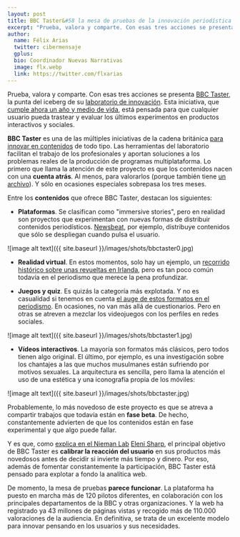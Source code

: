```yaml
---
layout: post
title: BBC Taster&#58 la mesa de pruebas de la innovación periodística
excerpt: "Prueba, valora y comparte. Con esas tres acciones se presenta BBC Taster, la punta del iceberg de su laboratorio de innovación. Esta iniciativa, que cumple ahora un año y medio de vida, está pensada para que cualquier usuario pueda trastear y evaluar los últimos experimentos en productos interactivos y sociales."
author:
  name: Félix Arias
  twitter: cibermensaje
  gplus:  
  bio: Coordinador Nuevas Narrativas
  image: flx.webp
  link: https://twitter.com/flxarias
---
```

Prueba, valora y comparte. Con esas tres acciones se presenta [BBC Taster](http://www.bbc.co.uk/taster/), la punta del iceberg de su [laboratorio de innovación](http://bbcnewslabs.co.uk/). Esta iniciativa, que [cumple ahora un año y medio de vida](http://www.digitalspy.com/tech/internet/feature/a624289/bbc-taster-what-we-know-so-far-about-the-beebs-new-experimental-project/), está pensada para que cualquier usuario pueda trastear y evaluar los últimos experimentos en productos interactivos y sociales.

**BBC Taster** es una de las múltiples iniciativas de la cadena británica [para innovar en contenidos](http://mip.umh.es/blog/2014/06/22/bbc-lab/) de todo tipo. Las herramientas del laboratorio facilitan el trabajo de los profesionales y aportan soluciones a los problemas reales de la producción de programas multiplataforma. Lo primero que llama la atención de este proyecto es que los contenidos nacen con una **cuenta atrás**. Al menos, para valorarlos (porque también tiene [un archivo](http://www.bbc.co.uk/taster/all)). Y sólo en ocasiones especiales sobrepasa los tres meses.

Entre los **contenidos** que ofrece BBC Taster, destacan los siguientes:

* **Plataformas**. Se clasifican como "immersive stories", pero en realidad son proyectos que experimentan con nuevas formas de distribuir contenidos periodísticos. [Newsbeat](http://newsbeat-explains.ch.bbc.co.uk/), por ejemplo, distribuye contenidos que sólo se despliegan cuando pulsa el usuario.

![image alt text]({{ site.baseurl }}/images/shots/bbctaster0.jpg)

* **Realidad virtual**. En estos momentos, solo hay un ejemplo, un [recorrido histórico sobre unas revueltas en Irlanda](http://www.bbc.co.uk/taster/projects/easter-rising-voice-of-a-rebel), pero es tan poco común todavía en el periodismo que merece la pena profundizar. 

* **Juegos y quiz**. Es quizás la categoría más explotada. Y no es casualidad si tenemos en cuenta [el auge de estos formatos en el periodismo](http://mip.umh.es/blog/2016/05/14/periodismo-quiz-jugar-pregunta/). En ocasiones, no van más allá de cuestionarios. Pero en otras se atreven a mezclar los videojuegos con los perfiles en redes sociales. 

![image alt text]({{ site.baseurl }}/images/shots/bbctaster1.jpg)

* **Vídeos interactivos**. La mayoría son formatos más clásicos, pero todos tienen algo original. El último, por ejemplo, es una investigación sobre los chantajes a las que muchos musulmanes están sufriendo por motivos sexuales. La arquitectura es sencilla, pero llama la atención el uso de una estética y una iconografía propia de los móviles:

![image alt text]({{ site.baseurl }}/images/shots/bbctaster.jpg)

Probablemente, lo más novedoso de este proyecto es que se atreva a compartir trabajos que todavía están en **fase beta**. De hecho, constantemente advierten de que los contenidos están en fase experimental y que algo puede fallar. 

Y es que, como [explica en el Nieman Lab](http://www.niemanlab.org/2016/10/the-bbcs-taster-platform-lets-audiences-sample-early-stage-experiments-as-theyre-still-cooking/) [Eleni Sharp](https://twitter.com/eleniguest), el principal objetivo de BBC Taster es **calibrar la reacción del usuario** en sus productos más novedosos antes de decidir si invierte más tiempo y dinero. Por eso, además de fomentar constantemente la participación, BBC Taster está pensado para explotar a fondo la analítica web.

De momento, la mesa de pruebas **parece funcionar**. La plataforma ha puesto en marcha más de 120 pilotos diferentes, en colaboración con los  principales departamentos de la BBC y otras organizaciones. Y la web ha registrado ya 43 millones de páginas vistas y recogido más de 110.000 valoraciones de la audiencia. En definitiva, se trata de un excelente modelo para innovar pensando en los usuarios y sus necesidades.

